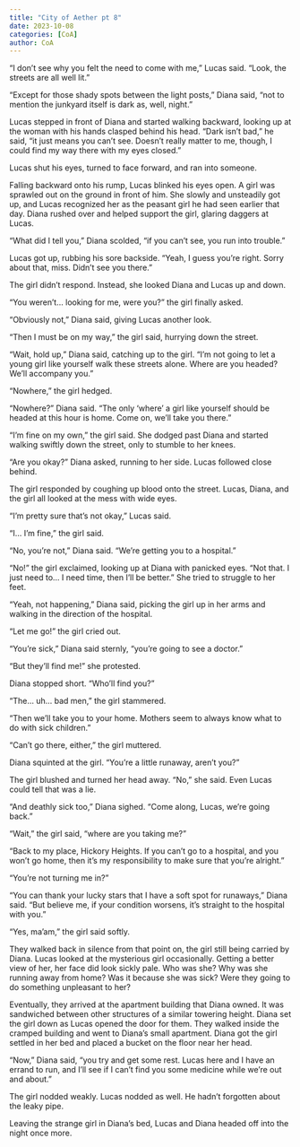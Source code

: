 ```yaml
---
title: "City of Aether pt 8"
date: 2023-10-08
categories: [CoA]
author: CoA
---
```


“I don’t see why you felt the need to come with me,” Lucas said. “Look, the streets are all well lit.”

“Except for those shady spots between the light posts,” Diana said, “not to mention the junkyard itself is dark as, well, night.”

Lucas stepped in front of Diana and started walking backward, looking up at the woman with his hands clasped behind his head. “Dark isn’t bad,” he said, “it just means you can’t see. Doesn’t really matter to me, though, I could find my way there with my eyes closed.”

Lucas shut his eyes, turned to face forward, and ran into someone.

Falling backward onto his rump, Lucas blinked his eyes open. A girl was sprawled out on the ground in front of him. She slowly and unsteadily got up, and Lucas recognized her as the peasant girl he had seen earlier that day. Diana rushed over and helped support the girl, glaring daggers at Lucas.

“What did I tell you,” Diana scolded, “if you can’t see, you run into trouble.”

Lucas got up, rubbing his sore backside. “Yeah, I guess you’re right. Sorry about that, miss. Didn’t see you there.”

The girl didn’t respond. Instead, she looked Diana and Lucas up and down.

“You weren’t… looking for me, were you?” the girl finally asked.

“Obviously not,” Diana said, giving Lucas another look.

“Then I must be on my way,” the girl said, hurrying down the street.

“Wait, hold up,” Diana said, catching up to the girl. “I’m not going to let a young girl like yourself walk these streets alone. Where are you headed? We’ll accompany you.”

“Nowhere,” the girl hedged.

“Nowhere?” Diana said. “The only ‘where’ a girl like yourself should be headed at this hour is home. Come on, we’ll take you there.”

“I’m fine on my own,” the girl said. She dodged past Diana and started walking swiftly down the street, only to stumble to her knees.

“Are you okay?” Diana asked, running to her side. Lucas followed close behind.

The girl responded by coughing up blood onto the street. Lucas, Diana, and the girl all looked at the mess with wide eyes.

“I’m pretty sure that’s not okay,” Lucas said.

“I… I’m fine,” the girl said.

“No, you’re not,” Diana said. “We’re getting you to a hospital.”

“No!” the girl exclaimed, looking up at Diana with panicked eyes. “Not that. I just need to… I need time, then I’ll be better.” She tried to struggle to her feet.

“Yeah, not happening,” Diana said, picking the girl up in her arms and walking in the direction of the hospital.

“Let me go!” the girl cried out.

“You’re sick,” Diana said sternly, “you’re going to see a doctor.”

“But they’ll find me!” she protested.

Diana stopped short. “Who’ll find you?”

“The… uh… bad men,” the girl stammered.

“Then we’ll take you to your home. Mothers seem to always know what to do with sick children.”

“Can’t go there, either,” the girl muttered.

Diana squinted at the girl. “You’re a little runaway, aren’t you?”

The girl blushed and turned her head away. “No,” she said. Even Lucas could tell that was a lie.

“And deathly sick too,” Diana sighed. “Come along, Lucas, we’re going back.”

“Wait,” the girl said, “where are you taking me?”

“Back to my place, Hickory Heights. If you can’t go to a hospital, and you won’t go home, then it’s my responsibility to make sure that you’re alright.”

“You’re not turning me in?”

“You can thank your lucky stars that I have a soft spot for runaways,” Diana said. “But believe me, if your condition worsens, it’s straight to the hospital with you.”

“Yes, ma’am,” the girl said softly.

They walked back in silence from that point on, the girl still being carried by Diana. Lucas looked at the mysterious girl occasionally. Getting a better view of her, her face did look sickly pale. Who was she? Why was she running away from home? Was it because she was sick? Were they going to do something unpleasant to her?

Eventually, they arrived at the apartment building that Diana owned. It was sandwiched between other structures of a similar towering height. Diana set the girl down as Lucas opened the door for them. They walked inside the cramped building and went to Diana’s small apartment. Diana got the girl settled in her bed and placed a bucket on the floor near her head.

“Now,” Diana said, “you try and get some rest. Lucas here and I have an errand to run, and I’ll see if I can’t find you some medicine while we’re out and about.”

The girl nodded weakly. Lucas nodded as well. He hadn’t forgotten about the leaky pipe.

Leaving the strange girl in Diana’s bed, Lucas and Diana headed off into the night once more.
